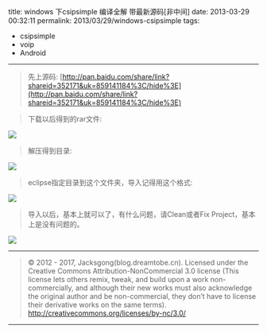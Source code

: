 title: windows 下csipsimple 编译全解 带最新源码[非中间]
date: 2013-03-29 00:32:11
permalink: 2013/03/29/windows-csipsimple
tags:
- csipsimple
- voip
- Android

---

> 先上源码: [http://pan.baidu.com/share/link?shareid=352171&uk=859141184%3C/hide%3E](http://pan.baidu.com/share/link?shareid=352171&uk=859141184%3C/hide%3E)

<!--more-->

> 下载以后得到的rar文件:

![](/img/w-csip-1.png)

> 解压得到目录:

![](/img/w-csip-2.png)

> eclipse指定目录到这个文件夹，导入记得用这个格式:

![](/img/w-csip-3.png)

> 导入以后，基本上就可以了，有什么问题，请Clean或者Fix Project，基本上是没有问题的。

![](/img/w-csip-4.png)

---

> © 2012 - 2017, Jacksgong(blog.dreamtobe.cn). Licensed under the Creative Commons Attribution-NonCommercial 3.0 license (This license lets others remix, tweak, and build upon a work non-commercially, and although their new works must also acknowledge the original author and be non-commercial, they don’t have to license their derivative works on the same terms). http://creativecommons.org/licenses/by-nc/3.0/

---
